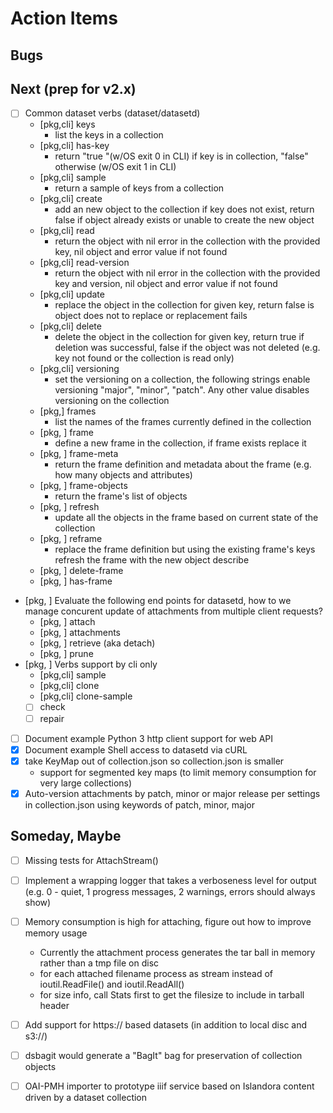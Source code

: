 
Action Items
============

Bugs
----

Next (prep for v2.x)
--------------------

- [ ] Common dataset verbs (dataset/datasetd)
    - [pkg,cli] keys
        - list the keys in a collection
    - [pkg,cli] has-key
        - return "true "(w/OS exit 0 in CLI) if key is in collection,
          "false" otherwise (w/OS exit 1 in CLI)
    - [pkg,cli] sample
        - return a sample of keys from a collection
    - [pkg,cli] create
        - add an new object to the collection if key does not exist,
          return false if object already exists or unable to create
          the new object
    - [pkg,cli] read
        - return the object with nil error in the collection with the
          provided key, nil object and error value if not found
    - [pkg,cli] read-version
        - return the object with nil error in the collection with the
          provided key and version, nil object and error value if not found
    - [pkg,cli] update
        - replace the object in the collection for given key, return false
          is object does not to replace or replacement fails
    - [pkg,cli] delete
        - delete the object in the collection for given key, return true
          if deletion was successful, false if the object was not deleted
          (e.g. key not found or the collection is read only)
    - [pkg,cli] versioning
        - set the versioning on a collection, the following strings enable
          versioning "major", "minor", "patch". Any other value disables
          versioning on the collection
    - [pkg,] frames
        - list the names of the frames currently defined in the collection
    - [pkg, ] frame
        - define a new frame in the collection, if frame exists replace it
    - [pkg, ] frame-meta
        - return the frame definition and metadata about the frame (e.g.
          how many objects and attributes)
    - [pkg, ] frame-objects
        - return the frame's list of objects
    - [pkg, ] refresh
        - update all the objects in the frame based on current state of
          the collection
    - [pkg, ] reframe
        - replace the frame definition but using the existing frame's keys
          refresh the frame with the new object describe
    - [pkg, ] delete-frame
    - [pkg, ] has-frame
- [pkg, ] Evaluate the following end points for datasetd, how to we manage
      concurent update of attachments from multiple client requests?
    - [pkg, ] attach
    - [pkg, ] attachments
    - [pkg, ] retrieve (aka detach)
    - [pkg, ] prune
- [pkg, ] Verbs support by cli only
    - [pkg,cli] sample
    - [pkg,cli] clone
    - [pkg,cli] clone-sample
    - [ ] check
    - [ ] repair
- [ ] Document example Python 3 http client support for web API
- [x] Document example Shell access to datasetd via cURL
- [x] take KeyMap out of collection.json so collection.json is smaller
    - support for segmented key maps (to limit memory consumption for very
      large collections)
- [x] Auto-version attachments by patch, minor or major release per
      settings in collection.json using keywords of patch, minor, major

Someday, Maybe
--------------

- [ ] Missing tests for AttachStream()
- [ ] Implement a wrapping logger that takes a verboseness level for
      output (e.g. 0 - quiet, 1 progress messages, 2 warnings, errors
      should always show)
- [ ] Memory consumption is high for attaching, figure out how to improve
      memory usage
  - Currently the attachment process generates the tar ball in memory
    rather than a tmp file on disc
  - for each attached filename process as stream instead of
    ioutil.ReadFile() and ioutil.ReadAll()
  - for size info, call Stats first to get the filesize to include in
    tarball header
- [ ] Add support for https:// based datasets (in addition to local disc
      and s3://)
- [ ] dsbagit would generate a "BagIt" bag for preservation of collection
      objects
- [ ] OAI-PMH importer to prototype iiif service based on Islandora
      content driven by a dataset collection


